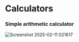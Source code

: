 # Calculators

### Simple arithmetic calculator
![Screenshot 2025-02-11 021617](https://github.com/user-attachments/assets/2ce24ebe-ab67-4ef4-bd32-f87e261ec3e8)
